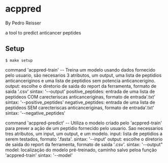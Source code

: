 # acppred

By Pedro Reisser

a tool to predict anticancer peptides

## Setup

```
$ make setup

```
command 'acppred-train' -- Treina um modelo usando dados fornecido pelo usuario, são necesarios 3 atributos, um output, uma lista de peptidios anticanceriginos e uma lista de peptidios sem potencia anticancerigino.
    output: escolhe o diretorio de saida do report da ferramenta, formato de saida '.csv'
      sintax: '--output'
    positive_peptides: entrada de uma lista de peptideos COM carecteriscas anticanceriginas, formato de entrada'.txt'
      sintax: '--positive_peptides'
    negative_peptides: entrada de uma lista de peptideos SEM carecteriscas anticanceriginas, formato de entrada'.txt'
      sintax: '--negative_peptides'
    
command 'acppred-predict' -- Utiliza o modelo criado pelo 'acppred-train' para prever a ação de um peptidio fornecido pelo usuario. Sao necessarios tres atributos, um input, um output, e um modelo.
    input: lista de peptidios a serem testados, formato '.fasta'.
      sintax: '--input'
    output: escolhe o diretorio de saida do report da ferramenta, formato de saida '.csv'.
      sintax: '--output"
    model: localização do modelo pré-treinado, caminho salvo peloa função 'acppred-train'
      sintax: '--model'

